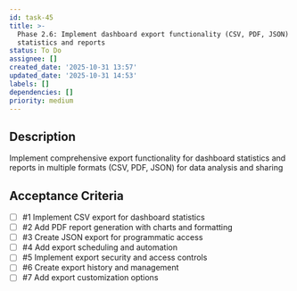 ```yaml
---
id: task-45
title: >-
  Phase 2.6: Implement dashboard export functionality (CSV, PDF, JSON) for
  statistics and reports
status: To Do
assignee: []
created_date: '2025-10-31 13:57'
updated_date: '2025-10-31 14:53'
labels: []
dependencies: []
priority: medium
---
```


## Description

<!-- SECTION:DESCRIPTION:BEGIN -->
Implement comprehensive export functionality for dashboard statistics and reports in multiple formats (CSV, PDF, JSON) for data analysis and sharing
<!-- SECTION:DESCRIPTION:END -->

## Acceptance Criteria
<!-- AC:BEGIN -->
- [ ] #1 Implement CSV export for dashboard statistics
- [ ] #2 Add PDF report generation with charts and formatting
- [ ] #3 Create JSON export for programmatic access
- [ ] #4 Add export scheduling and automation
- [ ] #5 Implement export security and access controls
- [ ] #6 Create export history and management
- [ ] #7 Add export customization options
<!-- AC:END -->
